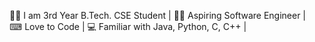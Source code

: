  👨‍🎓 I am 3rd Year B.Tech. CSE Student |
 👨‍💻 Aspiring Software Engineer |   
 ⌨ Love to Code | 
 💻 Familiar with Java, Python, C, C++ |
